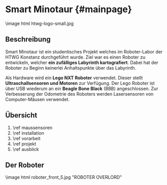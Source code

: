 Smart Minotaur {#mainpage}
===

\image html htwg-logo-small.jpg

## Beschreibung

Smart Minotaur ist ein studentisches Projekt welches im Roboter-Labor 
der HTWG Konstanz durchgeführt wurde. Ziel war es einen Roboter zu 
entwickeln, welcher __ein zufälliges Labyrinth kartografiert__. Dabei 
hat der Roboter zu Beginn keinerlei Anhaltspunkte über das Labyrinth.

Als Hardware wird ein __Lego NXT Roboter__ verwendet. Dieser stellt 
__Ultraschallsensoren und Motoren__ zur Verfügung. Der Lego Roboter ist über
USB wiederum an ein __Beagle Bone Black__ (BBB) angeschlossen. Zur
Verbesserung der Odometrie des Roboters werden Lasersensoren von 
Computer-Mäusen verwendet. 



## Übersicht

1. \ref maussensoren
2. \ref installation
3. \ref vorarbeit
4. \ref projekt
5. \ref ausblick

## Der Roboter

\image html roboter_front_5.jpg "ROBOTER OVERLORD"




